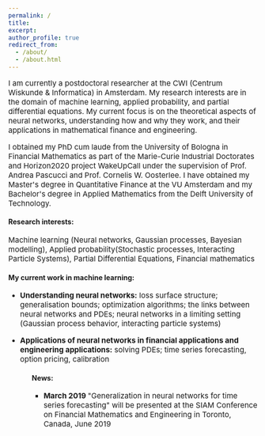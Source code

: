```yaml
---
permalink: /
title: 
excerpt:
author_profile: true
redirect_from: 
  - /about/
  - /about.html
---
```

<p style="font-size:15px">
I am currently a postdoctoral researcher at the CWI (Centrum Wiskunde & Informatica) in Amsterdam. My research interests are in the domain of machine learning, applied probability, and partial differential equations. My current focus is on the theoretical aspects of neural networks, understanding how and why they work, and their applications in mathematical finance and engineering. 
</p>

<p style="font-size:15px">
I obtained my PhD cum laude from the University of Bologna in Financial Mathematics as part of the Marie-Curie Industrial Doctorates and Horizon2020 project WakeUpCall under the supervision of Prof. Andrea Pascucci and Prof. Cornelis W. Oosterlee. I have obtained my Master's degree in Quantitative Finance at the VU Amsterdam and my Bachelor's degree in Applied Mathematics from the Delft University of Technology. 
</p>

<h4>Research interests:</h4>
<p style="font-size:15px">
Machine learning (Neural networks, Gaussian processes, Bayesian modelling), Applied probability(Stochastic processes, Interacting Particle Systems), Partial Differential Equations, Financial mathematics
</p>


<h4>My current work in machine learning:</h4>
<ul>
<li><p style="font-size:15px"><b>Understanding neural networks:</b> loss surface structure; generalisation bounds; optimization algorithms; the links between neural networks and PDEs; neural networks in a limiting setting (Gaussian process behavior, interacting particle systems)</p></li>
<li><p style="font-size:15px"><b>Applications of neural networks in financial applications and engineering applications:</b> solving PDEs; time series forecasting, option pricing, calibration </p></li>
<ul>

<h4>News:</h4>
<ul>
<li><p style="font-size:15px"><b>March 2019 </b> "Generalization in neural networks for time series forecasting" will be presented at the SIAM Conference on Financial Mathematics and Engineering in Toronto, Canada, June 2019</p></li>
<ul>
